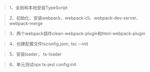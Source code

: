 <!--
 * @功能描述: 
 * @作者: 高云蛟
 * @Date: 2019-08-25 17:01:13
 -->
> 1、全局和本地安装TypeScript

> 2、初始化、安装webpack、webpack-cli、webpack-dev-server、webpack-merge

> 3、两个webpack插件clean-webpack-plugin和html-webpack-plugin

> 4、创建配置文件tsconfig.json, tsc --init

> 5、安装loader， ts-loader

> 6、单元测试npx ts-jest config:init